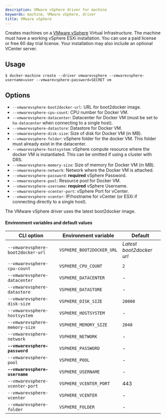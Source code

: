 ```yaml
---
description: VMware vSphere driver for machine
keywords: machine, VMware vSphere, driver
title: VMware vSphere
---
```


Creates machines on a [VMware vSphere](http://www.vmware.com/products/vsphere)
Virtual Infrastructure. The machine must have a working vSphere ESXi
installation. You can use a paid license or free 60 day trial license. Your
installation may also include an optional VCenter server.

## Usage

    $ docker-machine create --driver vmwarevsphere --vmwarevsphere-username=user --vmwarevsphere-password=SECRET vm

## Options

-   `--vmwarevsphere-boot2docker-url`: URL for boot2docker image.
-   `--vmwarevsphere-cpu-count`: CPU number for Docker VM.
-   `--vmwarevsphere-datacenter`: Datacenter for Docker VM (must be set to `ha-datacenter` when connecting to a single host).
-   `--vmwarevsphere-datastore`: Datastore for Docker VM.
-   `--vmwarevsphere-disk-size`: Size of disk for Docker VM (in MB).
-   `--vmwarevsphere-folder`: vSphere folder for the docker VM. This folder must already exist in the datacenter.
-   `--vmwarevsphere-hostsystem`: vSphere compute resource where the docker VM is instantiated. This can be omitted if using a cluster with DRS.
-   `--vmwarevsphere-memory-size`: Size of memory for Docker VM (in MB).
-   `--vmwarevsphere-network`: Network where the Docker VM is attached.
-   `--vmwarevsphere-password`: **required** vSphere Password.
-   `--vmwarevsphere-pool`: Resource pool for Docker VM.
-   `--vmwarevsphere-username`: **required** vSphere Username.
-   `--vmwarevsphere-vcenter-port`: vSphere Port for vCenter.
-   `--vmwarevsphere-vcenter`: IP/hostname for vCenter (or ESXi if connecting directly to a single host).

The VMware vSphere driver uses the latest boot2docker image.

#### Environment variables and default values

| CLI option                        | Environment variable      | Default                  |
| --------------------------------- | ------------------------- | ------------------------ |
| `--vmwarevsphere-boot2docker-url` | `VSPHERE_BOOT2DOCKER_URL` | _Latest boot2docker url_ |
| `--vmwarevsphere-cpu-count`       | `VSPHERE_CPU_COUNT`       | `2`                      |
| `--vmwarevsphere-datacenter`      | `VSPHERE_DATACENTER`      | -                        |
| `--vmwarevsphere-datastore`       | `VSPHERE_DATASTORE`       | -                        |
| `--vmwarevsphere-disk-size`       | `VSPHERE_DISK_SIZE`       | `20000`                  |
| `--vmwarevsphere-hostsystem`      | `VSPHERE_HOSTSYSTEM`      | -                        |
| `--vmwarevsphere-memory-size`     | `VSPHERE_MEMORY_SIZE`     | `2048`                   |
| `--vmwarevsphere-network`         | `VSPHERE_NETWORK`         | -                        |
| **`--vmwarevsphere-password`**    | `VSPHERE_PASSWORD`        | -                        |
| `--vmwarevsphere-pool`            | `VSPHERE_POOL`            | -                        |
| **`--vmwarevsphere-username`**    | `VSPHERE_USERNAME`        | -                        |
| `--vmwarevsphere-vcenter-port`    | `VSPHERE_VCENTER_PORT`    | 443                      |
| `--vmwarevsphere-vcenter`         | `VSPHERE_VCENTER`         | -                        |
| `--vmwarevsphere-folder`          | `VSPHERE_FOLDER`          | -                        |
